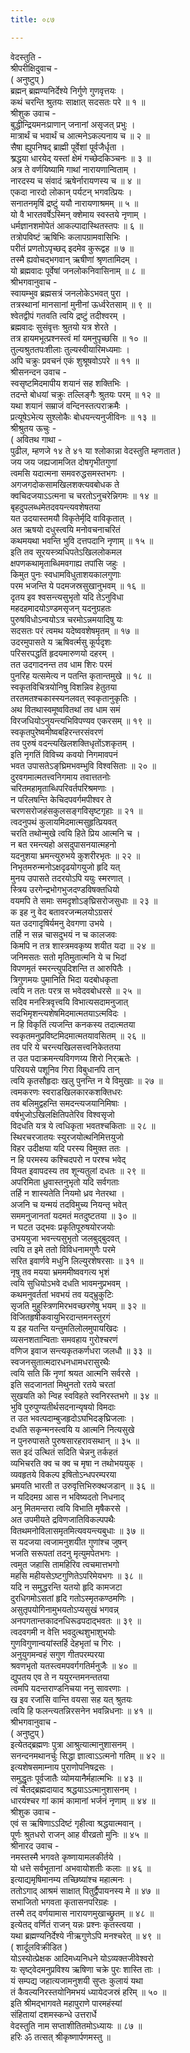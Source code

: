 ```yaml
---
title: ०८७

---
```

वेदस्तुति -  
श्रीपरीक्षिदुवाच -  
( अनुष्टुप् )  
ब्रह्मन् ब्रह्मण्यनिर्देश्ये निर्गुणे गुणवृत्तयः ।  
कथं चरन्ति श्रुतयः साक्षात् सदसतः परे ॥ १ ॥  
श्रीशुक उवाच -  
बुद्धीन्द्रियमनःप्राणान् जनानां असृजत् प्रभुः ।  
मात्रार्थं च भवार्थं च आत्मनेऽकल्पनाय च ॥ २ ॥  
सैषा ह्युपनिषद्‌ ब्राह्मी पूर्वेशां पूर्वजैर्धृता ।  
श्र्रद्धया धारयेद् यस्तां क्षेमं गच्छेदकिञ्चनः ॥ ३ ॥  
अत्र ते वर्णयिष्यामि गाथां नारायणान्विताम् ।  
नारदस्य च संवादं ऋषेर्नारायणस्य च ॥ ४ ॥  
एकदा नारदो लोकान् पर्यटन् भगवत्प्रियः ।  
सनातनमृषिं द्रष्टुं ययौ नारायणाश्रमम् ॥ ५ ॥  
यो वै भारतवर्षेऽस्मिन् क्शेमाय स्वस्तये नृणाम् ।  
धर्मज्ञानशमोपेतं आकल्पादास्थितस्तपः ॥ ६ ॥  
तत्रोपविष्टं ऋषिभिः कलापग्रामवासिभिः ।  
परीतं प्रणतोऽपृच्छद् इदमेव कुरूद्वह ॥ ७ ॥  
तस्मै ह्यवोचद्‌भगवान् ऋषीणां श्रृणतामिदम् ।  
यो ब्रह्मवादः पूर्वेषां जनलोकनिवासिनाम् ॥ ८ ॥  
श्रीभगवानुवाच -  
स्वायम्भुव ब्रह्मसत्रं जनलोकेऽभवत् पुरा ।  
तत्रस्थानां मानसानां मुनीनां ऊर्ध्वरेतसाम् ॥ ९ ॥  
श्वेतद्वीपं गतवति त्वयि द्रष्टुं तदीश्वरम् ।  
ब्रह्मवादः सुसंवृत्तः श्रुतयो यत्र शेरते ।  
तत्र हायमभूत्प्रश्नस्त्वं मां यमनुपृच्छसि ॥ १० ॥  
तुल्यश्रुततपःशीलाः तुल्यस्वीयारिमध्यमाः ।  
अपि चक्रुः प्रवचनं एकं शुश्रूषवोऽपरे ॥ ११ ॥  
श्रीसनन्दन उवाच -  
स्वसृष्टमिदमापीय शयानं सह शक्तिभिः ।  
तदन्ते बोधयां चक्रुः तल्लिङ्गैः श्रुतयः परम् ॥ १२ ॥  
यथा शयानं सम्राजं वन्दिनस्तत्पराक्रमैः ।  
प्रत्यूषेऽभेत्य सुश्लोकैः बोधयन्त्यनुजीविनः ॥ १३ ॥  
श्रीश्रुतय ऊचुः -  
( अवितथ गाथा -  
पुढील, म्हणजे १४ ते ४१ या श्लोकान्ना वेदस्तुति म्हणतात )  
जय जय जह्यजामजित दोषगृभीतगुणां  
त्वमसि यदात्मना समवरुद्धसमस्तभगः ।  
अगजगदोकसामखिलशक्त्यवबोधक ते  
क्वचिदजयाऽऽत्मना च चरतोऽनुचरेन्निगमः ॥ १४ ॥  
बृहदुपलब्धमेतदवयन्त्यवशेषतया  
यत उदयास्तमयौ विकृतेर्मृदि वाविकृतात् ।  
अत ऋषयो दधुस्त्वयि मनोवचनाचरितं  
कथमयथा भवन्ति भुवि दत्तपदानि नृणाम् ॥ १५ ॥  
इति तव सूरयस्त्र्यधिपतेऽखिललोकमल  
क्षपणकथामृताब्धिमवगाह्य तपांसि जहुः ।  
किमुत पुनः स्वधामविधुताशयकालगुणाः  
परम भजन्ति ये पदमजस्रसुखानुभवम् ॥ १६ ॥  
दृतय इव श्वसन्त्यसुभृतो यदि तेऽनुविधा  
महदहमादयोऽण्डमसृजन् यदनुग्रहतः  
पुरुषविधोऽन्वयोऽत्र चरमोऽन्नमयादिषु यः  
सदसतः परं त्वमथ यदेष्ववशेषमृतम् ॥ १७ ॥  
उदरमुपासते य ऋषिवर्त्मसु कूर्पदृशः  
परिसरपद्धतिं हृदयमारुणयो दहरम् ।  
तत उदगादनन्त तव धाम शिरः परमं  
पुनरिह यत्समेत्य न पतन्ति कृतान्तमुखे ॥ १८ ॥  
स्वकृतविचित्रयोनिषु विशन्निव हेतुतया  
तरतमतश्चकास्स्यनलवत् स्वकृतानुकृतिः ।  
अथ वितथास्वमूष्ववितथां तव धाम समं  
विरजधियोऽनुयन्त्यभिविपण्यव एकरसम् ॥ १९ ॥  
स्वकृतपुरेष्वमीष्वबहिरन्तरसंवरणं  
तव पुरुषं वदन्त्यखिलशक्तिधृतोंऽशकृतम् ।  
इति नृगतिं विविच्य कवयो निगमावपनं  
भवत उपासतेऽङ्‌घ्रिमभवम्भुवि विश्वसिताः ॥ २० ॥  
दुरवगमात्मतत्त्वनिगमाय तवात्ततनोः  
चरितमहामृताब्धिपरिवर्तपरिश्रमणाः ।  
न परिलषन्ति केचिदपवर्गमपीश्वर ते  
चरणसरोजहंसकुलसङ्गविसृष्टगृहाः ॥ २१ ॥  
त्वदनुपथं कुलायमिदमात्मसुहृत्प्रियवत्  
चरति तथोन्मुखे त्वयि हिते प्रिय आत्मनि च ।  
न बत रमन्त्यहो असदुपासनयात्महनो  
यदनुशया भ्रमन्त्युरुभये कुशरीरभृतः ॥ २२ ॥  
निभृतमरुन्मनोऽक्षदृढयोगयुजो हृदि यत्  
मुनय उपासते तदरयोऽपि ययुः स्मरणात् ।  
स्त्रिय उरगेन्द्रभोगभुजदण्डविषक्तधियो  
वयमपि ते समाः समदृशोऽङ्‌घ्रिसरोजसुधाः ॥ २३ ॥  
क इह नु वेद बतावरजन्मलयोऽग्रसरं  
यत उदगादृषिर्यमनु देवगणा उभये ।  
तर्हि न सन्न चासदुभयं न च कालजवः  
किमपि न तत्र शास्त्रमवकृष्य शयीत यदा ॥ २४ ॥  
जनिमसतः सतो मृतिमुतात्मनि ये च भिदां  
विपणमृतं स्मरन्त्युपदिशन्ति त आरुपितैः ।  
त्रिगुणमयः पुमानिति भिदा यदबोधकृता  
त्वयि न ततः परत्र स भवेदवबोधरसे ॥ २५ ॥  
सदिव मनस्त्रिवृत्त्वयि विभात्यसदामनुजात्  
सदभिमृशन्त्यशेषमिदमात्मतयाऽत्मविदः ।  
न हि विकृतिं त्यजन्ति कनकस्य तदात्मतया  
स्वकृतमनुप्रविष्टमिदमात्मतयावसितम् ॥ २६ ॥  
तव परि ये चरन्त्यखिलसत्त्वनिकेततया  
त उत पदाक्रमन्त्यविगणय्य शिरो निर्‌ऋतेः ।  
परिवयसे पशूनिव गिरा विबुधानपि तान्  
त्वयि कृतसौहृदाः खलु पुनन्ति न ये विमुखाः ॥ २७ ॥  
त्वमकरणः स्वराडखिलकारकशक्तिधरः  
तव बलिमुद्वहन्ति समदन्त्यजयानिमिषाः ।  
वर्षभुजोऽखिलक्षितिपतेरिव विश्वसृजो  
विदधति यत्र ये त्वधिकृता भवतश्चकिताः ॥ २८ ॥  
स्थिरचरजातयः स्युरजयोत्थनिमित्तयुजो  
विहर उदीक्षया यदि परस्य विमुक्त ततः ।  
न हि परमस्य कश्चिदपरो न परश्च भवेद्  
वियत इवापदस्य तव शून्यतुलां दधतः ॥ २९ ॥  
अपरिमिता ध्रुवास्तनुभृतो यदि सर्वगताः  
तर्हि न शास्यतेति नियमो ध्रव नेतरथा ।  
अजनि च यन्मयं तदविमुच्य नियन्तृ भवेत्  
सममनुजानतां यदमतं मतदुष्टतया ॥ ३० ॥  
न घटत उद्‌भवः प्रकृतिपूरुषयोरजयोः  
उभययुजा भवन्त्यसुभृतो जलबुद्‌बुदवत् ।  
त्वयि त इमे ततो विविधनामगुणैः परमे  
सरित इवार्णवे मधुनि लिल्युरशेषरसाः ॥ ३१ ॥  
नृषु तव मयया भ्रमममीष्ववगत्य भृशं  
त्वयि सुधियोऽभवे दधति भावमनुप्रभवम् ।  
कथमनुवर्ततां भवभयं तव यद्‌भ्रुकुटिः  
सृजति मुहुस्त्रिणमिरभवच्छरणेषु भयम् ॥ ३२ ॥  
विजितहृषीकवायुभिरदान्तमनस्तुरगं  
य इह यतन्ति यन्तुमतिलोलमुपायखिदः ।  
व्यसनशतान्विताः समवहाय गुरोश्चरणं  
वणिज इवाज सन्त्यकृतकर्णधरा जलधौ ॥ ३३ ॥  
स्वजनसुतात्मदारधनधामधरासुरथैः  
त्वयि सति किं नृणां श्रयत आत्मनि सर्वरसे ।  
इति सदजानतां मिथुनतो रतये चरतां  
सुखयति को न्विह स्वविहते स्वनिरस्तभगे ॥ ३४ ॥  
भुवि पुरुपुण्यतीर्थसदनान्यृषयो विमदाः  
त उत भवत्पदाम्बुजहृदोऽघभिदङ्‌घ्रिजलाः ।  
दधति सकृन्मनस्त्वयि य आत्मनि नित्यसुखे  
न पुनरुपासते पुरुषसारहरावसथान् ॥ ३५ ॥  
सत इदं उत्थितं सदिति चेन्ननु तर्कहतं  
व्यभिचरति क्व च क्व च मृषा न तथोभययुक् ।  
व्यवहृतये विकल्प इषितोऽन्धपरम्परया  
भ्रमयति भारती त उरुवृत्तिभिरुक्थजडान् ॥ ३६ ॥  
न यदिदमग्र आस न भविष्यदतो निधनाद्  
अनु मितमन्तरा त्वयि विभाति मृषैकरसे ।  
अत उपमीयते द्रविणजातिविकल्पपथैः  
वितथमनोविलासमृतमित्यवयन्त्यबुधाः ॥ ३७ ॥  
स यदजया त्वजामनुशयीत गुणांश्च जुषन्  
भजति सरूपतां तदनु मृत्युमपेतभगः ।  
त्वमुत जहासि तामहिरिव त्वचमात्तभगो  
महसि महीयसेऽष्टगुणितेऽपरिमेयभगः ॥ ३८ ॥  
यदि न समुद्धरन्ति यतयो हृदि कामजटा  
दुरधिगमोऽसतां हृदि गतोऽस्मृतकण्ठमणिः ।  
असुतृपयोगिनामुभयतोऽप्यसुखं भगवन्न्  
अनपगतान्तकादनधिरूढपदाद्‌भवतः ॥ ३९ ॥  
त्वदवगमी न वेत्ति भवदुत्थशुभाशुभयोः  
गुणविगुणान्वयांस्तर्हि देहभृतां च गिरः ।  
अनुयुगमन्वहं सगुण गीतपरम्परया  
श्रवणभृतो यतस्त्वमपवर्गगतिर्मनुजैः ॥ ४० ॥  
द्युपतय एव ते न ययुरन्तमनन्ततया  
त्वमपि यदन्तराण्डनिचया ननु सावरणाः ।  
ख इव रजांसि वान्ति वयसा सह यत् श्रुतयः  
त्वयि हि फलन्त्यतन्निरसनेन भवन्निधनाः ॥ ४१ ॥  
श्रीभगवानुवाच -  
( अनुष्टुप् )  
इत्येतद्‌ब्रह्मणः पुत्रा आश्रुत्यात्मानुशासनम् ।  
सनन्दनमथानर्चुः सिद्धा ज्ञात्वाऽऽत्मनो गतिम् ॥ ४२ ॥  
इत्यशेषसमाम्नाय पुराणोपनिषद्रसः ।  
समुद्धृतः पूर्वजातैः व्योमयानैर्महात्मभिः ॥ ४३ ॥  
त्वं चैतद्‌ब्रह्मदायाद श्रद्धयाऽऽत्मानुशासनम् ।  
धारयंश्चर गां कामं कामानां भर्जनं नृणाम् ॥ ४४ ॥  
श्रीशुक उवाच -  
एवं स ऋषिणाऽऽदिष्टं गृहीत्वा श्रद्धयात्मवान् ।  
पूर्णः श्रुतधरो राजन् आह वीरव्रतो मुनिः ॥ ४५ ॥  
श्रीनारद उवाच -  
नमस्तस्मै भगवते कृष्णायामलकीर्तये ।  
यो धत्ते सर्वभूतानां अभवायोशतीः कलाः ॥ ४६ ॥  
इत्याद्यमृषिमानम्य तच्छिष्यांश्च महात्मनः ।  
ततोऽगाद् आश्रमं साक्षात् पितुर्द्वैपायनस्य मे ॥ ४७ ॥  
सभाजितो भगवता कृतासनपरिग्रहः ।  
तस्मै तद् वर्णयामास नारायणमुखाच्छ्रुतम् ॥ ४८ ॥  
इत्येतद् वर्णितं राजन् यन्नः प्रश्नः कृतस्त्वया ।  
यथा ब्रह्मण्यनिर्देश्ये नीऋगुणेऽपि मनश्चरेत् ॥ ४९ ॥  
( शार्दूलविक्रीडित )  
योऽस्योत्प्रेक्षक आदिमध्यनिधने योऽव्यक्तजीवेश्वरो  
यः सृष्ट्वेदमनुप्रविश्य ऋषिणा चक्रे पुरः शास्ति ताः ।  
यं सम्पद्य जहात्यजामनुशयी सुप्तः कुलायं यथा  
तं कैवल्यनिरस्तयोनिमभयं ध्यायेदजस्रं हरिम् ॥ ५० ॥  
इति श्रीमद्भागवते महापुराणे पारमहंस्यां  
संहितायां दशमस्कन्धे उत्तरार्धे  
वेदस्तुति नाम सप्ताशीतितमोऽध्यायः ॥ ८७ ॥  
हरिः ॐ तत्सत् श्रीकृष्णार्पणमस्तु ॥